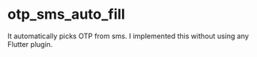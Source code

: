# otp_sms_auto_fill

It automatically picks OTP from sms. I implemented this without using any Flutter plugin.
